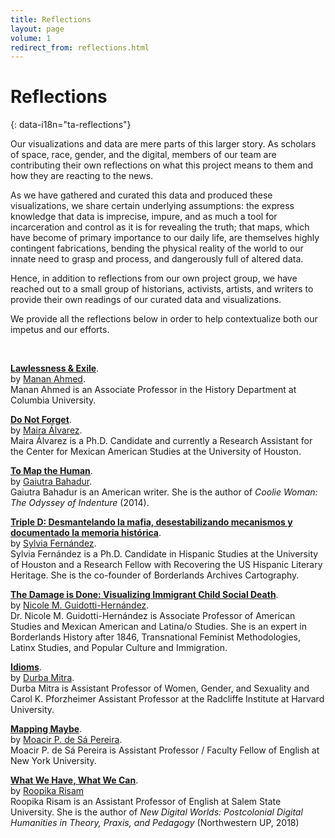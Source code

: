 ```yaml
---
title: Reflections
layout: page
volume: 1
redirect_from: reflections.html
---
```


# Reflections
{: data-i18n="ta-reflections"}

Our visualizations and data are mere parts of this larger story. As scholars
of space, race, gender, and the digital, members of our team are contributing
their own reflections on what this project means to them and how they are
reacting to the news.  

As we have gathered and curated this data and produced these visualizations,
we share certain underlying assumptions: the express knowledge that data is
imprecise, impure, and as much a tool for incarceration and control as it is
for revealing the truth; that maps, which have become of primary importance to
our daily life, are themselves highly contingent fabrications, bending the
physical reality of the world to our innate need to grasp and process, and
dangerously full of altered data.

Hence, in addition to reflections from our own project group, we have reached
out to a small group of historians, activists, artists, and writers to provide
their own readings of our curated data and visualizations. 

We provide all the reflections below in order to help contextualize both our
impetus and our efforts.


<br>

**[Lawlessness & Exile]({{site.baseurl}}/reflections/manan_ahmed.html)**.  
by [Manan Ahmed](http://twitter.com/sepoy).   
Manan Ahmed is an Associate Professor in the History Department at Columbia University.

**[Do Not Forget]({{site.baseurl}}/reflections/maira_alvarez.html)**.  
by [Maira Álvarez](http://twitter.com/fronteriza956).   
Maira Álvarez is a Ph.D. Candidate and currently a Research Assistant for the Center for Mexican American Studies at the University of Houston.

**[To Map the Human]({{site.baseurl}}/reflections/gaiutra_bahadur.html)**.  
by [Gaiutra Bahadur](http://twitter.com/gbahadur).   
Gaiutra Bahadur is an American writer. She is the author of _Coolie Woman: The
Odyssey of Indenture_ (2014).

**[Triple D: Desmantelando la mafia, desestabilizando mecanismos y documentado
la memoria histórica]({{site.baseurl}}/reflections/sylvia_fernandez.html)**.  
by [Sylvia Fernández](https://www.hastac.org/u/sferna109).   
Sylvia Fernández is a
Ph.D. Candidate in Hispanic Studies at the University of Houston and a
Research Fellow with Recovering the US Hispanic Literary Heritage. She is the
co-founder of Borderlands Archives Cartography.

**[The Damage is Done: Visualizing Immigrant Child Social Death]({{site.baseurl}}/reflections/guidotti_hernandez.html)**.  
by [Nicole M. Guidotti-Hernández](https://twitter.com/drnmgh).   
Dr. Nicole M. Guidotti-Hernández is Associate Professor of American Studies and Mexican American and Latina/o Studies. She is an expert in Borderlands History after 1846, Transnational Feminist Methodologies, Latinx Studies, and Popular Culture and Immigration.

**[Idioms]({{site.baseurl}}/reflections/durba_mitra.html)**.  
by [Durba Mitra](https://wgs.fas.harvard.edu/people/durba-mitra).   
Durba Mitra is Assistant Professor of Women, Gender, and Sexuality and Carol K. Pforzheimer Assistant Professor at the Radcliffe Institute at Harvard University.

**[Mapping Maybe]({{site.baseurl}}/reflections/moacir_p_de_sa_pereira.html)**.  
by [Moacir P. de Sá Pereira](http://twitter.com/muziejus).   
Moacir P. de Sá Pereira is Assistant Professor / Faculty Fellow of English at New York University.

**[What We Have, What We Can]({{site.baseurl}}/reflections/roopika_risam.html)**.  
by [Roopika Risam](http://roopikarisam.com)  
Roopika Risam is an Assistant Professor of English at Salem State University. She is the author of *New Digital Worlds: Postcolonial Digital Humanities in Theory, Praxis, and Pedagogy* (Northwestern UP, 2018)


<br>
